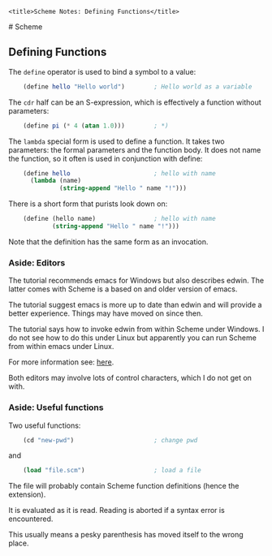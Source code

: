 <!DOCTYPE html>
<html lang="en-GB">
    <!-- scheme notes by NewForester is licensed under a Creative Commons Attribution-ShareAlike 4.0 International Licence. -->
<head>
    <meta charset="UTF-8" />
    <meta name="description" content="Notes on the Yet Another Scheme Introduction tutorial" />
    <meta name="keywords" content="Scheme" />
    <meta name="author" content="NewForester" />
    <meta name="viewport" content="width=device-width, initial-scale=1.0" />
    <link rel="stylesheet" href="../styles/style-sheet.css" />

    <title>Scheme Notes: Defining Functions</title>
</head>

<body>
# Scheme

## Defining Functions

The `define` operator is used to bind a symbol to a value:

```scheme
    (define hello "Hello world")        ; Hello world as a variable
```

The `cdr` half can be an S-expression, which is effectively a function without parameters:

```scheme
    (define pi (* 4 (atan 1.0)))        ; *)
```

The `lambda` special form is used to define a function.
It takes two parameters: the formal parameters and the function body.
It does not name the function, so it often is used in conjunction with define:

```scheme
    (define hello                       ; hello with name
      (lambda (name)
              (string-append "Hello " name "!")))
```

There is a short form that purists look down on:

```scheme
    (define (hello name)                ; hello with name
            (string-append "Hello " name "!")))
```

Note that the definition has the same form as an invocation.


### Aside: Editors

The tutorial recommends emacs for Windows but also describes edwin.
The latter comes with Scheme is a based on and older version of emacs.

The tutorial suggest emacs is more up to date than edwin and will provide a better experience.
Things may have moved on since then.

The tutorial says how to invoke edwin from within Scheme under Windows.
I do not see how to do this under Linux but apparently you can run Scheme from within emacs under Linux.

For more information see: [here](http://www-swiss.ai.mit.edu/projects/scheme/documentation/user_8.html).

Both editors may involve lots of control characters, which I do not get on with.


### Aside: Useful functions

Two useful functions:

```scheme
    (cd "new-pwd")                      ; change pwd
```

and


```scheme
    (load "file.scm")                   ; load a file
```

The file will probably contain Scheme function definitions (hence the extension).

It is evaluated as it is read.
Reading is aborted if a syntax error is encountered.

This usually means a pesky parenthesis has moved itself to the wrong place.

</body>
</html>
